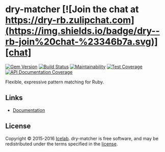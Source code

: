 [gitter]: https://gitter.im/dry-rb/chat
[gem]: https://rubygems.org/gems/dry-matcher
[travis]: https://travis-ci.com/dry-rb/dry-matcher
[chat]: https://dry-rb.zulipchat.com
[inch]: http://inch-ci.org/github/dry-rb/dry-matcher
[codeclimate]: https://codeclimate.com/github/dry-rb/dry-matcher/maintainability
[coverage]: https://codeclimate.com/github/dry-rb/dry-matcher/test_coverage

# dry-matcher [![Join the chat at https://dry-rb.zulipchat.com](https://img.shields.io/badge/dry--rb-join%20chat-%23346b7a.svg)][chat]

[![Gem Version](https://img.shields.io/gem/v/dry-matcher.svg)][gem]
[![Build Status](https://img.shields.io/travis/dry-rb/dry-matcher.svg)][travis]
[![Maintainability](https://api.codeclimate.com/v1/badges/6765625216f301c617eb/maintainability)][codeclimate]
[![Test Coverage](https://api.codeclimate.com/v1/badges/6765625216f301c617eb/test_coverage)][coverage]
[![API Documentation Coverage](http://inch-ci.org/github/dry-rb/dry-matcher.svg)][inch]

Flexible, expressive pattern matching for Ruby.

## Links

- [Documentation](http://dry-rb.org/gems/dry-matcher)

## License

Copyright © 2015-2016 [Icelab](http://icelab.com.au/). dry-matcher is free software, and may be redistributed under the terms specified in the [license](LICENSE.md).
